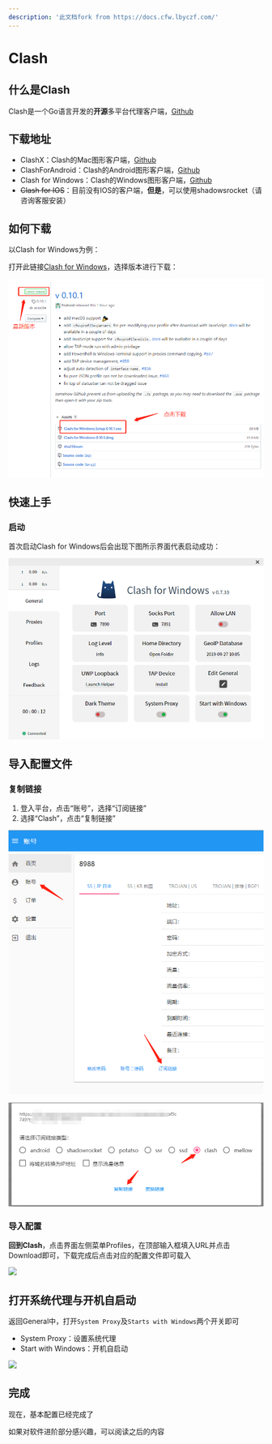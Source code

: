 ```yaml
---
description: '此文档fork from https://docs.cfw.lbyczf.com/'
---
```


# Clash

## 什么是Clash

Clash是一个Go语言开发的**开源**多平台代理客户端，[Github](https://github.com/Dreamacro/clash)

## 下载地址 <a id="&#x540D;&#x8BCD;"></a>

* ClashX：Clash的Mac图形客户端，[Github](https://github.com/yichengchen/clashX/releases)
* ClashForAndroid：Clash的Android图形客户端，[Github](https://github.com/Kr328/ClashForAndroid/releases)
* Clash for Windows：Clash的Windows图形客户端，[Github](https://github.com/Fndroid/clash_for_windows_pkg)
* ~~Clash for IOS~~：目前没有IOS的客户端，**但是**，可以使用shadowsrocket（请咨询客服安装）

## 如何下载

以Clash for Windows为例：

打开此链接[Clash for Windows](https://github.com/Fndroid/clash_for_windows_pkg/releases)，选择版本进行下载：

![](.gitbook/assets/image.png)

## 快速上手

### 启动

首次启动Clash for Windows后会出现下图所示界面代表启动成功：

![](.gitbook/assets/image%20%283%29.png)

## 导入配置文件

### 复制链接

1. 登入平台，点击“账号”，选择“订阅链接”
2. 选择“Clash”，点击“复制链接”

![](.gitbook/assets/image%20%284%29.png)

![](.gitbook/assets/image%20%287%29.png)

### 导入配置

**回到Clash**，点击界面左侧菜单Profiles，在顶部输入框填入URL并点击Download即可，下载完成后点击对应的配置文件即可载入

![](https://docs.cfw.lbyczf.com/assets/quickstart2.png)

## 打开系统代理与开机自启动

返回General中，打开`System Proxy`及`Starts with Windows`两个开关即可

* System Proxy：设置系统代理
* Start with Windows：开机自启动

![](https://docs.cfw.lbyczf.com/assets/quickstart4.png)

## 完成

现在，基本配置已经完成了

如果对软件进阶部分感兴趣，可以阅读之后的内容

